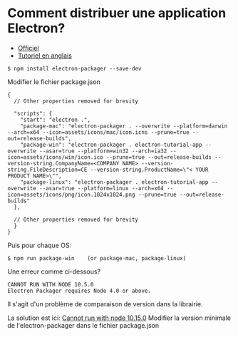 # Comment distribuer une application Electron?

- [Officiel](https://electronjs.org/docs/tutorial/application-distribution)
- [Tutoriel en anglais](https://coursetro.com/posts/code/124/Electron-App-Deployment-Tutorial)

```
$ npm install electron-packager --save-dev
```

Modifier le fichier package.json
```
{
  // Other properties removed for brevity

  "scripts": {
    "start": "electron .",
    "package-mac": "electron-packager . --overwrite --platform=darwin --arch=x64 --icon=assets/icons/mac/icon.icns --prune=true --out=release-builds",
    "package-win": "electron-packager . electron-tutorial-app --overwrite --asar=true --platform=win32 --arch=ia32 --icon=assets/icons/win/icon.ico --prune=true --out=release-builds --version-string.CompanyName=<COMPANY NAME> --version-string.FileDescription=CE --version-string.ProductName=\"< YOUR PRODUCT NAME>\"",    
    "package-linux": "electron-packager . electron-tutorial-app --overwrite --asar=true --platform=linux --arch=x64 --icon=assets/icons/png/icon.1024x1024.png --prune=true --out=release-builds"   
  },

  // Other properties removed for brevity
  }
}
```

Puis pour chaque OS:
```
$ npm run package-win    (or package-mac, package-linux)
```

Une erreur comme ci-dessous?
```
CANNOT RUN WITH NODE 10.5.0
Electron Packager requires Node 4.0 or above.
```

Il s'agit d'un problème de comparaison de version dans la librairie.

La solution est ici:
[Cannot run with node 10.15.0](https://github.com/electron-userland/electron-packager/issues/863)
Modifier la version minimale de l'electron-packager dans le fichier package.json
